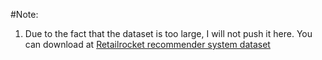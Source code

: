 #Note:

1.	Due to the fact that the dataset is too large, I will not push it here. You can download at [Retailrocket recommender system dataset](https://www.kaggle.com/retailrocket/ecommerce-dataset)
